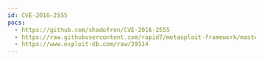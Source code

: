 ```yaml
---
id: CVE-2016-2555
pocs:
  - https://github.com/shadofren/CVE-2016-2555
  - https://raw.githubusercontent.com/rapid7/metasploit-framework/master/modules/exploits/multi/http/atutor_sqli.rb
  - https://www.exploit-db.com/raw/39514
---
```

